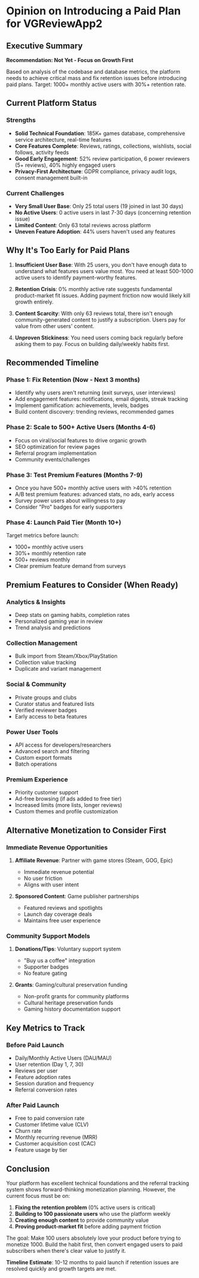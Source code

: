 # Opinion on Introducing a Paid Plan for VGReviewApp2

## Executive Summary
**Recommendation: Not Yet - Focus on Growth First**

Based on analysis of the codebase and database metrics, the platform needs to achieve critical mass and fix retention issues before introducing paid plans. Target: 1000+ monthly active users with 30%+ retention rate.

## Current Platform Status

### Strengths
- **Solid Technical Foundation**: 185K+ games database, comprehensive service architecture, real-time features
- **Core Features Complete**: Reviews, ratings, collections, wishlists, social follows, activity feeds
- **Good Early Engagement**: 52% review participation, 6 power reviewers (5+ reviews), 40% highly engaged users
- **Privacy-First Architecture**: GDPR compliance, privacy audit logs, consent management built-in

### Current Challenges
- **Very Small User Base**: Only 25 total users (19 joined in last 30 days)
- **No Active Users**: 0 active users in last 7-30 days (concerning retention issue)
- **Limited Content**: Only 63 total reviews across platform
- **Uneven Feature Adoption**: 44% users haven't used any features

## Why It's Too Early for Paid Plans

1. **Insufficient User Base**: With 25 users, you don't have enough data to understand what features users value most. You need at least 500-1000 active users to identify payment-worthy features.

2. **Retention Crisis**: 0% monthly active rate suggests fundamental product-market fit issues. Adding payment friction now would likely kill growth entirely.

3. **Content Scarcity**: With only 63 reviews total, there isn't enough community-generated content to justify a subscription. Users pay for value from other users' content.

4. **Unproven Stickiness**: You need users coming back regularly before asking them to pay. Focus on building daily/weekly habits first.

## Recommended Timeline

### Phase 1: Fix Retention (Now - Next 3 months)
- Identify why users aren't returning (exit surveys, user interviews)
- Add engagement features: notifications, email digests, streak tracking
- Implement gamification: achievements, levels, badges
- Build content discovery: trending reviews, recommended games

### Phase 2: Scale to 500+ Active Users (Months 4-6)
- Focus on viral/social features to drive organic growth
- SEO optimization for review pages
- Referral program implementation
- Community events/challenges

### Phase 3: Test Premium Features (Months 7-9)
- Once you have 500+ monthly active users with >40% retention
- A/B test premium features: advanced stats, no ads, early access
- Survey power users about willingness to pay
- Consider "Pro" badges for early supporters

### Phase 4: Launch Paid Tier (Month 10+)
Target metrics before launch:
- 1000+ monthly active users
- 30%+ monthly retention rate
- 500+ reviews monthly
- Clear premium feature demand from surveys

## Premium Features to Consider (When Ready)

### Analytics & Insights
- Deep stats on gaming habits, completion rates
- Personalized gaming year in review
- Trend analysis and predictions

### Collection Management
- Bulk import from Steam/Xbox/PlayStation
- Collection value tracking
- Duplicate and variant management

### Social & Community
- Private groups and clubs
- Curator status and featured lists
- Verified reviewer badges
- Early access to beta features

### Power User Tools
- API access for developers/researchers
- Advanced search and filtering
- Custom export formats
- Batch operations

### Premium Experience
- Priority customer support
- Ad-free browsing (if ads added to free tier)
- Increased limits (more lists, longer reviews)
- Custom themes and profile customization

## Alternative Monetization to Consider First

### Immediate Revenue Opportunities
1. **Affiliate Revenue**: Partner with game stores (Steam, GOG, Epic)
   - Immediate revenue potential
   - No user friction
   - Aligns with user intent

2. **Sponsored Content**: Game publisher partnerships
   - Featured reviews and spotlights
   - Launch day coverage deals
   - Maintains free user experience

### Community Support Models
1. **Donations/Tips**: Voluntary support system
   - "Buy us a coffee" integration
   - Supporter badges
   - No feature gating

2. **Grants**: Gaming/cultural preservation funding
   - Non-profit grants for community platforms
   - Cultural heritage preservation funds
   - Gaming history documentation support

## Key Metrics to Track

### Before Paid Launch
- Daily/Monthly Active Users (DAU/MAU)
- User retention (Day 1, 7, 30)
- Reviews per user
- Feature adoption rates
- Session duration and frequency
- Referral conversion rates

### After Paid Launch
- Free to paid conversion rate
- Customer lifetime value (CLV)
- Churn rate
- Monthly recurring revenue (MRR)
- Customer acquisition cost (CAC)
- Feature usage by tier

## Conclusion

Your platform has excellent technical foundations and the referral tracking system shows forward-thinking monetization planning. However, the current focus must be on:

1. **Fixing the retention problem** (0% active users is critical)
2. **Building to 100 passionate users** who use the platform weekly
3. **Creating enough content** to provide community value
4. **Proving product-market fit** before adding payment friction

The goal: Make 100 users absolutely love your product before trying to monetize 1000. Build the habit first, then convert engaged users to paid subscribers when there's clear value to justify it.

**Timeline Estimate**: 10-12 months to paid launch if retention issues are resolved quickly and growth targets are met.
